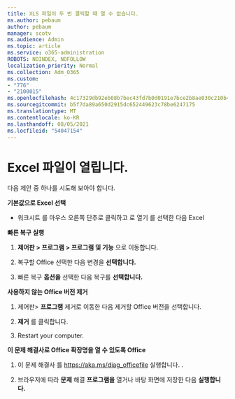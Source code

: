 ```yaml
---
title: XLS 파일이 두 번 클릭할 때 열 수 없습니다.
ms.author: pebaum
author: pebaum
manager: scotv
ms.audience: Admin
ms.topic: article
ms.service: o365-administration
ROBOTS: NOINDEX, NOFOLLOW
localization_priority: Normal
ms.collection: Adm_O365
ms.custom:
- "776"
- "2100015"
ms.openlocfilehash: 4c17329db92eb08b7bec43fd7b0d0191e7bce2b8ae030c210b46baf6b76e9bbf
ms.sourcegitcommit: b5f7da89a650d2915dc652449623c78be6247175
ms.translationtype: MT
ms.contentlocale: ko-KR
ms.lasthandoff: 08/05/2021
ms.locfileid: "54047154"
---
```

# <a name="excel-file-doesnt-open"></a>Excel 파일이 열립니다.

다음 제안 중 하나를 시도해 보아야 합니다.

**기본값으로 Excel 선택**

* 워크시트 를 마우스 오른쪽 단추로 클릭하고  로 열기 를 선택한 다음 Excel

**빠른 복구 실행**

1. **제어판 > 프로그램 > 프로그램 및 기능** 으로 이동합니다.

2. 복구할 Office 선택한 다음 변경을 **선택합니다.**

3. 빠른 복구 **옵션을** 선택한 다음 복구를 **선택합니다.**

**사용하지 않는 Office 버전 제거**

1. 제어판> **프로그램** 제거로 이동한 다음 제거할 Office 버전을 선택합니다.

2. **제거** 를 클릭합니다.

3. Restart your computer.

**이 문제 해결사로 Office 확장명을 열 수 있도록 Office**

1. 이 문제 해결사 를 https://aka.ms/diag_officefile 실행합니다. .

2. 브라우저에 따라 **문제** 해결 **프로그램을** 열거나 바탕 화면에 저장한 다음 **실행합니다.**
